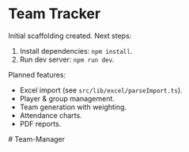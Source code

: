 # Team Tracker

Initial scaffolding created. Next steps:
1. Install dependencies: `npm install`.
2. Run dev server: `npm run dev`.

Planned features:
- Excel import (see `src/lib/excel/parseImport.ts`).
- Player & group management.
- Team generation with weighting.
- Attendance charts.
- PDF reports.

#   T e a m - M a n a g e r  
 